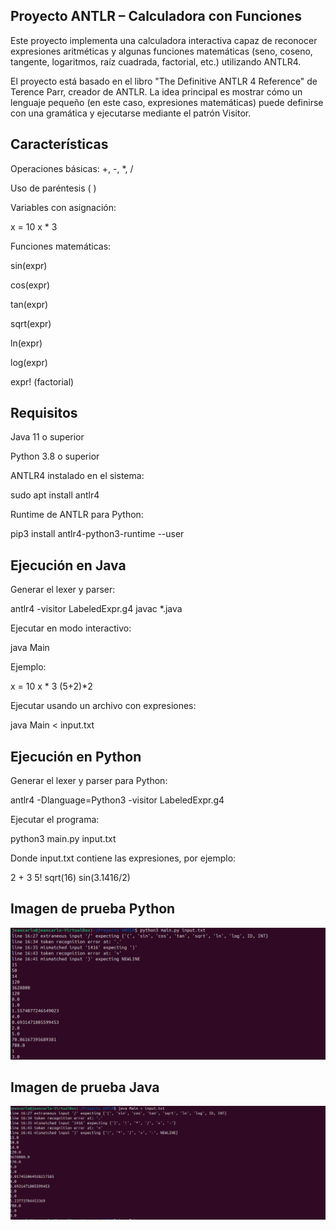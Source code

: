 ## Proyecto ANTLR – Calculadora con Funciones

Este proyecto implementa una calculadora interactiva capaz de reconocer expresiones aritméticas y algunas funciones matemáticas (seno, coseno, tangente, logaritmos, raíz cuadrada, factorial, etc.) utilizando ANTLR4.

El proyecto está basado en el libro "The Definitive ANTLR 4 Reference" de Terence Parr, creador de ANTLR. La idea principal es mostrar cómo un lenguaje pequeño (en este caso, expresiones matemáticas) puede definirse con una gramática y ejecutarse mediante el patrón Visitor.

## Características

Operaciones básicas: +, -, *, /

Uso de paréntesis ( )

Variables con asignación:

x = 10
x * 3


Funciones matemáticas:

sin(expr)

cos(expr)

tan(expr)

sqrt(expr)

ln(expr)

log(expr)

expr! (factorial)

## Requisitos

Java 11 o superior

Python 3.8 o superior

ANTLR4 instalado en el sistema:

sudo apt install antlr4


Runtime de ANTLR para Python:

pip3 install antlr4-python3-runtime --user

## Ejecución en Java

Generar el lexer y parser:

antlr4 -visitor LabeledExpr.g4
javac *.java


Ejecutar en modo interactivo:

java Main


Ejemplo:

x = 10
x * 3
(5+2)*2


Ejecutar usando un archivo con expresiones:

java Main < input.txt

## Ejecución en Python

Generar el lexer y parser para Python:

antlr4 -Dlanguage=Python3 -visitor LabeledExpr.g4


Ejecutar el programa:

python3 main.py input.txt


Donde input.txt contiene las expresiones, por ejemplo:

2 + 3
5!
sqrt(16)
sin(3.1416/2)

## Imagen de prueba Python 

![Ejecución C1](Imagenes/P1.png)

## Imagen de prueba Java

![Ejecución C1](Imagenes/J1.png)